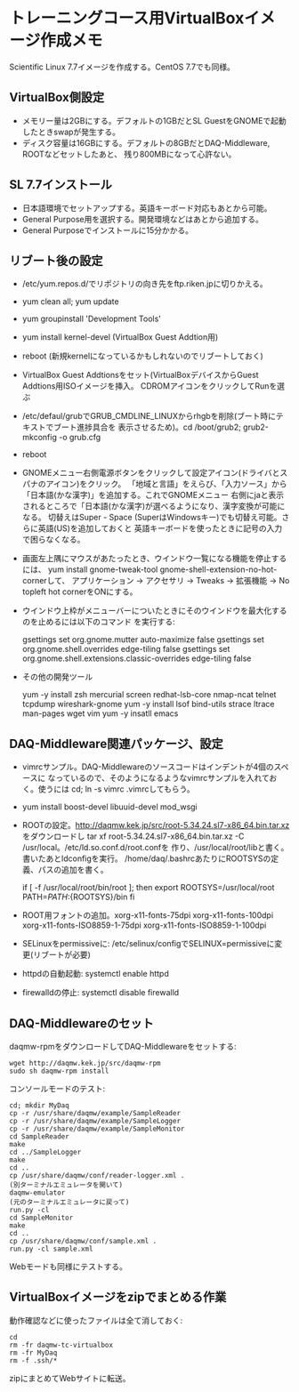 # トレーニングコース用VirtualBoxイメージ作成メモ

Scientific Linux 7.7イメージを作成する。CentOS 7.7でも同様。

## VirtualBox側設定

- メモリー量は2GBにする。デフォルトの1GBだとSL GuestをGNOMEで起動したときswapが発生する。
- ディスク容量は16GBにする。デフォルトの8GBだとDAQ-Middleware, ROOTなどセットしたあと、
残り800MBになって心許ない。

## SL 7.7インストール

- 日本語環境でセットアップする。英語キーボード対応もあとから可能。
- General Purpose用を選択する。開発環境などはあとから追加する。
- General Purposeでインストールに15分かかる。

## リブート後の設定

- /etc/yum.repos.d/でリポジトリの向き先をftp.riken.jpに切りかえる。
- yum clean all; yum update
- yum groupinstall 'Development Tools'
- yum install kernel-devel (VirtualBox Guest Addtion用)
- reboot (新規kernelになっているかもしれないのでリブートしておく)
- VirtualBox Guest Addtionsをセット(VirtualBoxデバイスからGuest Addtions用ISOイメージを挿入。
CDROMアイコンをクリックしてRunを選ぶ
- /etc/defaul/grubでGRUB_CMDLINE_LINUXからrhgbを削除(ブート時にテキストでブート進捗具合を
表示させるため)。cd /boot/grub2; grub2-mkconfig -o grub.cfg
- reboot
- GNOMEメニュー右側電源ボタンをクリックして設定アイコン(ドライバとスパナのアイコン)をクリック。
「地域と言語」をえらび、「入力ソース」から「日本語(かな漢字)」を追加する。これでGNOMEメニュー
右側にjaと表示されるところで「日本語(かな漢字)が選べるようになり、漢字変換が可能になる。
切替えはSuper - Space (SuperはWindowsキー)でも切替え可能。さらに英語(US)を追加しておくと
英語キーボードを使ったときに記号の入力で困らなくなる。
- 画面左上隅にマウスがあたったとき、ウインドウ一覧になる機能を停止するには、
yum install gnome-tweak-tool gnome-shell-extension-no-hot-cornerして、
アプリケーション -> アクセサリ -> Tweaks -> 拡張機能 -> No topleft hot cornerをONにする。
- ウインドウ上枠がメニューバーについたときにそのウインドウを最大化するのを止めるには以下のコマンド
を実行する:

    gsettings set org.gnome.mutter auto-maximize false
    gsettings set org.gnome.shell.overrides edge-tiling false
    gsettings set org.gnome.shell.extensions.classic-overrides edge-tiling false

- その他の開発ツール

    yum -y install zsh mercurial screen redhat-lsb-core nmap-ncat telnet tcpdump wireshark-gnome
    yum -y install lsof bind-utils strace ltrace man-pages wget vim
    yum -y insatll emacs

## DAQ-Middleware関連パッケージ、設定

- vimrcサンプル。DAQ-Middlewareのソースコードはインデントが4個のスペースに
なっているので、そのようになるようなvimrcサンプルを入れておく。使うには
cd; ln -s vimrc .vimrcしてもらう。

- yum install boost-devel libuuid-devel mod_wsgi
- ROOTの設定。http://daqmw.kek.jp/src/root-5.34.24.sl7-x86_64.bin.tar.xz をダウンロードし
tar xf root-5.34.24.sl7-x86_64.bin.tar.xz -C /usr/local。/etc/ld.so.conf.d/root.confを
作り、/usr/local/root/libと書く。書いたあとldconfigを実行。
/home/daq/.bashrcあたりにROOTSYSの定義、パスの追加を書く。

    if [ -f /usr/local/root/bin/root ]; then
        export ROOTSYS=/usr/local/root
        PATH=$PATH:${ROOTSYS}/bin
    fi
- ROOT用フォントの追加。xorg-x11-fonts-75dpi xorg-x11-fonts-100dpi xorg-x11-fonts-ISO8859-1-75dpi xorg-x11-fonts-ISO8859-1-100dpi
- SELinuxをpermissiveに: /etc/selinux/configでSELINUX=permissiveに変更(リブートが必要)
- httpdの自動起動: systemctl enable httpd
- firewalldの停止: systemctl disable firewalld

## DAQ-Middlewareのセット

daqmw-rpmをダウンロードしてDAQ-Middlewareをセットする:

    wget http://daqmw.kek.jp/src/daqmw-rpm
    sudo sh daqmw-rpm install

コンソールモードのテスト:

    cd; mkdir MyDaq
    cp -r /usr/share/daqmw/example/SampleReader
    cp -r /usr/share/daqmw/example/SampleLogger
    cp -r /usr/share/daqmw/example/SampleMonitor
    cd SampleReader
    make
    cd ../SampleLogger
    make
    cd ..
    cp /usr/share/daqmw/conf/reader-logger.xml .
    (別ターミナルエミュレータを開いて)
    daqmw-emulator
    (元のターミナルエミュレータに戻って)
    run.py -cl
    cd SampleMonitor
    make
    cd ..
    cp /usr/share/daqmw/conf/sample.xml .
    run.py -cl sample.xml

Webモードも同様にテストする。

## VirtualBoxイメージをzipでまとめる作業

動作確認などに使ったファイルは全て消しておく:

    cd
    rm -fr daqmw-tc-virtualbox
    rm -fr MyDaq
    rm -f .ssh/*

zipにまとめてWebサイトに転送。
